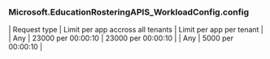<!-- markdownlint-disable MD041 h1-missing h1-not-first]-->
### Microsoft.EducationRosteringAPIS_WorkloadConfig.config
| Request type | Limit per app accross all tenants | Limit per app per tenant |
| Any | 23000 per 00:00:10 | 23000 per 00:00:10 |
| Any | 5000 per 00:00:10 |
